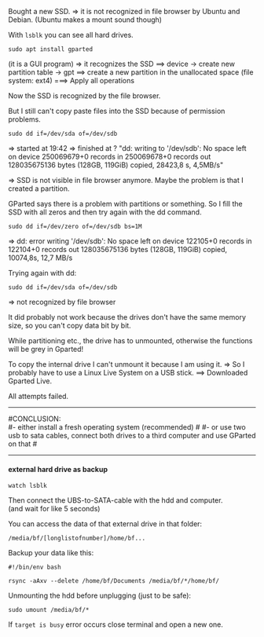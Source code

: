 Bought a new SSD.
=> it is not recognized in file browser by Ubuntu and Debian.
(Ubuntu makes a mount sound though)

With `lsblk` you can see all hard drives.

```
sudo apt install gparted
```
(it is a GUI program)
=> it recognizes the SSD
==> device -> create new partition table -> gpt
==> create a new partition in the unallocated space (file system: ext4)
===> Apply all operations

Now the SSD is recognized by the file browser.

But I still can't copy paste files into the SSD because of permission problems.
```
sudo dd if=/dev/sda of=/dev/sdb
```
=> started at 19:42
=> finished at ?
"dd: writing to '/dev/sdb': No space left on device
250069679+0 records in
250069678+0 records out
128035675136 bytes (128GB, 119GiB) copied, 28423,8 s, 4,5MB/s"

=> SSD is not visible in file browser anymore.
Maybe the problem is that I created a partition.

GParted says there is a problem with partitions or something.
So I fill the SSD with all zeros and then try again with the dd command.
```
sudo dd if=/dev/zero of=/dev/sdb bs=1M
```
=>
dd: error writing '/dev/sdb': No space left on device
122105+0 records in
122104+0 records out
128035675136 bytes (128GB, 119GiB) copied, 10074,8s, 12,7 MB/s

Trying again with dd:
```
sudo dd if=/dev/sda of=/dev/sdb
```
=> not recognized by file browser

It did probably not work because the drives don't have the same memory size, so you can't copy data bit by bit.

While partitioning etc., the drive has to unmounted, otherwise the functions will be grey in Gparted!

To copy the internal drive I can't unmount it because I am using it.
=> So I probably have to use a Linux Live System on a USB stick.
==> Downloaded Gparted Live.

All attempts failed.
***
#CONCLUSION:                                                                                                                                           
#- either install a fresh operating system (recommended)                                                                                               # 
#- or use two usb to sata cables, connect both drives to a third computer and use GParted on that                                                      #
***

#### external hard drive as backup

```
watch lsblk
```
Then connect the UBS-to-SATA-cable with the hdd and computer.\
(and wait for like 5 seconds)

You can access the data of that external drive in that folder:
```
/media/bf/[longlistofnumber]/home/bf...
```

Backup your data like this:
```
#!/bin/env bash

rsync -aAxv --delete /home/bf/Documents /media/bf/*/home/bf/
```

Unmounting the hdd before unplugging (just to be safe):
```
sudo umount /media/bf/*
```
If `target is busy` error occurs close terminal and open a new one.
